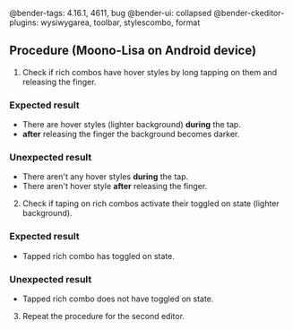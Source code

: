 @bender-tags: 4.16.1, 4611, bug
@bender-ui: collapsed
@bender-ckeditor-plugins: wysiwygarea, toolbar, stylescombo, format

## Procedure (Moono-Lisa on Android device)

1. Check if rich combos have hover styles by long tapping on them and releasing the finger.

  ### Expected result

  * There are hover styles (lighter background) **during** the tap.
  * **after** releasing the finger the background becomes darker.

  ### Unexpected result

  * There aren't any hover styles **during** the tap.
  * There aren't hover style **after** releasing the finger.

2. Check if taping on rich combos activate their toggled on state (lighter background).

  ### Expected result

  * Tapped rich combo has toggled on state.

  ### Unexpected result

  * Tapped rich combo does not have toggled on state.

3. Repeat the procedure for the second editor.
